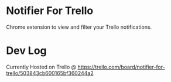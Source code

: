 Notifier For Trello
=================

Chrome extension to view and filter your Trello notifications.


Dev Log
=================

Currently Hosted on Trello @ https://trello.com/board/notifier-for-trello/503843cb600165bf360244a2
